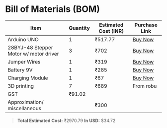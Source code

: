 # Bill of Materials (BOM)

| Item                                 | Quantity | Estimated Cost (INR) | Purchase Link |
|--------------------------------------|----------|-----------------------|----------------|
| Arduino UNO                          | 1        | ₹517.77               | [Buy Now](https://robu.in/product/arduino-uno-r3/) |
| 28BYJ-48 Stepper Motor w/ motor driver| 3       | ₹702                  | [Buy Now](https://www.amazon.in/Robodo-ULN200328BYJ-Stepper-Module-Uln2003/dp/B073Q2N6S7/ref=sr_1_3?crid=38TK1B5K6OGIZ&dib=eyJ2IjoiMSJ9.rhwpVORLx3UXgn5xuxd2JKLsB4O8vm7aixvPQJS7kRZTIsVRpwQooTxCfIcUjtcPt4q0TmJD4TAWzvEgDW0h7GNrULnkIrSOdTW_rW4gXGZNtzXdcTGUFVSyHS-EFpbChwzFC1YwfG0kY4_lWg7dl3-cKvhI9hgGtQHP5uWjo587SXD5xKCmey1x0BeraO5g2su8c-WQmZvqvVF2JjG1-YsuQvIffF3uXUzW0sl2lQelEhENOZr2KO_ZfkfCWx5Vny1UCt969thIGFeVfpgLWAt80UYkPeRgMvzolfdDnGg.xkT-Z84WH7yOWXPa2-CaaqArncuVinVpSgmOtU1SDTE&dib_tag=se&keywords=28BYJ-48+Stepper+Motor&qid=1748679903&sprefix=28byj-48+stepper+moto%2Caps%2C314&sr=8-3) |
| Jumper Wires                         | 1        | ₹319                  | [Buy Now](https://www.amazon.in/IEIDidacticsTM-Jumper-Female-breadboard-jumper/dp/B099R8S3RZ/ref=sr_1_1_sspa?crid=2T0MXGOY52C2O&dib=eyJ2IjoiMSJ9.NpiqG_GJTt7YLKhI8CJEN2dd3Wi3hB5bAxy-EXb-yLgg0_VwHkyYdOfZ3Xy0gMleT0Pr8jh4mD028wV3iCgOnspDfyWxlh4TzTWz0cbMnioRNYItbSzPCYtPA39evCxlz4k8rewpHr2nNPDm5yPWGS1100lLwXRhZUb9AU_HyZPeUpUwJaBK_ZJiY6icUUC0y4FDLpbhxHgfql1KtP46F4ITP2zNQoWpDmcdy07xQxrJ4__CK4kkHqtiWRQnS32jW0C_k5E_NgImZwefXqmLeR-LaaeY2SpBcsuqb8tK3r8.x7DI6kOdB1cNTAdYD__t8glf1JCO6euxEB0180P3QDo&dib_tag=se&keywords=male+to+female+jumper+wires&qid=1748679969&sprefix=male+to+%2Caps%2C307&sr=8-1-spons&sp_csd=d2lkZ2V0TmFtZT1zcF9hdGY&psc=1) |
| Battery 9V                          | 1         | ₹285                  | [Buy Now](https://www.amazon.in/Duracell-Alkaline-Battery-Duralock-Technology/dp/B014SZPFKW/ref=sr_1_1_sspa?crid=RKCVJYIRPKHW&dib=eyJ2IjoiMSJ9.iWfg_D2BdNuIoKkMxFlBkS5z5kkSsVLpRNw8uH_TGDJ4xH9de7gIabnwHu2PcT03TpFMfSVYBxvJ9rbhKMPMR8DyIioCDZz02WxZ29pT9M778IC2iwLTrRkmucooXIkEd0PodN6VIz71t_eepkaUYr0ecnBTPcQn9QJQkX04TzNHOC-tyACCA2ANm2mOB1sVfGdfM0CegFab944x-POgwQ9yzIcxvOr_URqKd3ON82A.M7uMtPKHHT2a6zYUrkPJNgrEL4SyckZfdchTyhS1s94&dib_tag=se&keywords=battery%2B9V&qid=1748680067&sprefix=battery%2B9%2Caps%2C291&sr=8-1-spons&sp_csd=d2lkZ2V0TmFtZT1zcF9hdGY&th=1) |
| Charging Module                     | 1         | ₹67                   | [Buy Now](https://www.amazon.in/UNIVERSAL-HUB-Lithium-ion-Charging-Indicator/dp/B0BSC6HZVV/ref=sr_1_3?crid=2A6LG0CGPZZA6&dib=eyJ2IjoiMSJ9.SGMJV4DSsWs_QdEhFaV-D2Ff9TztH7HvtK4XmkeF9F_1zQzC_WOAaz_cz8jghtJxxQKWL9FWhiX_BCV8Xn7d22pz0VjcfNZOL5lQLZXsmm_ubn7YdJZ7qc_XX5Te1ZrjbKn3RpzvohFR2wOiZB3VQUWcaGfcNC6ofQWHbUiu0FiCuJR9pFVvSlaQcDYTzobK9KYk8GIlpZsCf_rl61MrfWOxkCuv5p_pb4kqpG38i4I.89spL8dECQL_TvRjMB8BtRYTvBaqpJBOSeexYGpARB8&dib_tag=se&keywords=charging%2Bmodule%2Btype%2Bc&qid=1748680163&sprefix=charging%2Bmodule%2Btype%2B%2Caps%2C294&sr=8-3&th=1) |
| 3D printing                         | 7         | ₹689                  | From robu|
|GST| ₹91.02 
|Approximation/ miscellaneous|  | ₹300|  

> **Total Estimated Cost:** ₹2970.79
> **In USD:** $34.72
